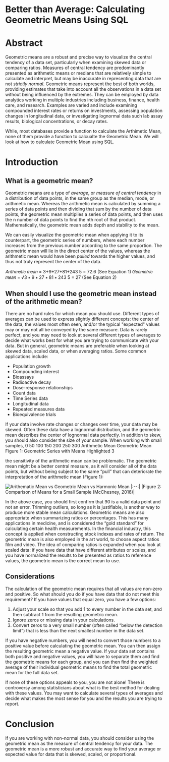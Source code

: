 # Better than Average: Calculating Geometric Means Using SQL


# Abstract

Geometric means are a robust and precise way to visualize the central tendency of a data set, particularly when examining skewed data or comparing ratios. Measures of central tendency are predominantly presented as arithmetic means or medians that are relatively simple to calculate and interpret, but may be inaccurate in representing data that are not _strictly normal_. Geometric means represent the best of both worlds, providing estimates that take into account all the observations in a data set without being influenced by the extremes. They can be employed by data analytics working in multiple industries including business, finance, health care, and research. Examples are varied and include examining
compounded interest rates or returns on investments, assessing population changes in longitudinal data, or investigating lognormal data such lab assay results, biological concentrations, or decay rates.

While, most databases provide a function to calculate the Arthimetic Mean, none of them provide a function to calcualte the Geometric Mean. We will look at how to calculate Geometric Mean using SQL.

# Introduction

## What is a geometric mean?
Geometric means are a type of _average_, or _measure of central tendency_ in a distribution of data points, in the same group as the median, mode, or arithmetic mean. Whereas the arithmetic mean is calculated by summing a series of data points and then dividing that sum by the number of data points, the geometric mean multiplies a series of data points, and then uses the n number of data points to find the nth root of that product. Mathematically, the geometric mean adds depth and stability to
the mean.

We can easily visualize the geometric mean when applying it to its counterpart, the geometric series of numbers, where each number increases from the previous number according to the same proportion. The geometric mean will lie in the direct center of the values, whereas the arithmetic mean would have been _pulled_ towards the higher values, and thus not truly represent the center of the data.

𝐴𝑟𝑖𝑡ℎ𝑚𝑒𝑡𝑖𝑐 𝑚𝑒𝑎𝑛 = 3+9+27+81+243
5 = 72.6 (See Equation 1)
𝐺𝑒𝑜𝑚𝑒𝑡𝑟𝑖𝑐 𝑚𝑒𝑎𝑛 = √3 ∗ 9 ∗ 27 ∗ 81 ∗ 243
5 = 27 (See Equation 2)

## When should I use the geometric mean instead of the arithmetic mean?
There are no hard rules for which mean you should use. Different types of averages can be used to express slightly different concepts: the center of the data, the values most often seen, and/or the typical "expected" values may or may not all be conveyed by the same measure. Data is rarely perfect, and you may need to look at several different types of averages to decide what works best for what you are trying to communicate with your data. But in general, geometric means are preferable when looking at skewed
data, scaled data, or when averaging ratios. Some common applications include:

* Population growth
* Compounding interest
* Bioassays
* Radioactive decay
* Dose-response relationships
* Count data
* Time Series data
* Longitudinal data
* Repeated measures data
* Bioequivalence trials

If your data involve rate changes or changes over time, your data may be skewed. Often these data have a lognormal distribution, and the geometric mean describes the center of lognormal data perfectly. In addition to skew, you should also consider the size of your sample. When working with small samples,
0
50
100
150
200
250
300
Arithmetic Mean
Geometric Mean
Figure 1: Geometric Series with Means Highlighted
3

the sensitivity of the arithmetic mean can be problematic. The geometric mean might be a better central measure, as it will consider all of the data points, but without being subject to the same “pull” that can deteriorate the interpretation of the arithmetic mean (Figure 1):

![Arithematic Mean vs  Geometric Mean vs  Harmonic Mean](https://github.com/structured-query-language/structured-query-language.github.io/assets/121721444/5684f621-0b4a-47fd-|a4f8-43a093d0f300)
|:--:| 
|Figure 2: Comparison of Means for a Small Sample (McChesney, 2016)|

In the above case, you should first confirm that 90 is a valid data point and not an error. Trimming outliers, so long as it is justifiable, is another way to produce more stable mean calculations. Geometric means are also appropriate when summarizing ratios or percentages. This has many applications in medicine, and is considered the “gold standard” for calculating certain health measurements. In the financial industry, this concept is applied when constructing stock indexes and rates of return. The geometric mean is also employed in the art world, to choose aspect ratios film and video. The idea of comparing ratios is expanded when you look at scaled data: if you have data that have different attributes or scales, and you have normalized the results to be presented as ratios to reference values, the geometric mean is the correct mean to use.

## Considerations

The calculation of the geometric mean requires that all values are non-zero and positive. So what should you do if you have data that do not meet this requirement? If you have values that equal zero, you have a few options:

1. Adjust your scale so that you add 1 to every number in the data set, and then subtract 1 from the resulting geometric mean.
2. Ignore zeros or missing data in your calculations.
3. Convert zeros to a very small number (often called “below the detection limit”) that is less than the next smallest number in the data set.

If you have negative numbers, you will need to convert those numbers to a positive value before calculating the geometric mean. You can then assign the resulting geometric mean a negative value. If your data set contains both positive and negative values, you will have to separate them and find the geometric means for each group, and you can then find the weighted average of their individual geometric means to find the total geometric mean for the full data set.

If none of these options appeals to you, you are not alone! There is controversy among statisticians about what is the best method for dealing with these values. You may want to calculate several types of averages and decide what makes the most sense for you and the results you are trying to report.

# Conclusion
If you are working with non-normal data, you should consider using the geometric mean as the measure of central tendency for your data. The geometric mean is a more robust and accurate way to find your average or expected value for data that is skewed, scaled, or proportional.
